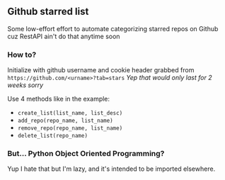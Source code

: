 ## Github starred list
Some low-effort effort to automate categorizing starred repos on Github cuz RestAPI ain't do that anytime soon

### How to?
Initialize with github username and cookie header grabbed from `https://github.com/<urname>?tab=stars`
*Yep that would only last for 2 weeks sorry*

Use 4 methods like in the example:
- `create_list(list_name, list_desc)`
- `add_repo(repo_name, list_name)`
- `remove_repo(repo_name, list_name)`
- `delete_list(repo_name)`

### But... Python Object Oriented Programming?
Yup I hate that but I'm lazy, and it's intended to be imported elsewhere.
